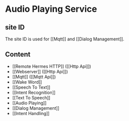 # Audio Playing Service

## site ID

The site ID is used for [[Mqtt]] and [[Dialog Management]].

## Content

- [[Remote Hermes HTTP]] ([[Http Api]])
- [[Webserver]] ([[Http Api]])
- [[Mqtt]] ([[Mqtt Api]])
- [[Wake Word]]
- [[Speech To Text]]
- [[Intent Recognition]]
- [[Text To Speech]]
- [[Audio Playing]]
- [[Dialog Management]]
- [[Intent Handling]]